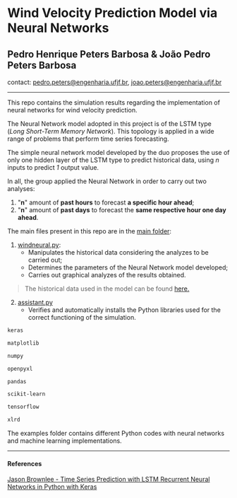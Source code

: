 # Wind Velocity Prediction Model via Neural Networks

## Pedro Henrique Peters Barbosa & João Pedro Peters Barbosa 

contact: [pedro.peters@engenharia.ufjf.br](pedro.peters@engenharia.ufjf.br), [joao.peters@engenharia.ufjf.br](joao.peters@engenharia.ufjf.br) 

---

This repo contains the simulation results regarding the implementation of neural networks for wind velocity prediction. 

The Neural Network model adopted in this project is of the LSTM type (*Long Short-Term Memory Network*). This topology is applied in a wide range of problems that perform time series forecasting.

The simple neural network model developed by the duo proposes the use of only one hidden layer of the LSTM type to predict historical data, using *n* inputs to predict *1* output value.

In all, the group applied the Neural Network in order to carry out two analyses:
1. "**n**" amount of **past hours** to forecast **a specific hour ahead**;
2. "**n**" amount of **past days** to forecast the **same respective hour one day ahead**.


The main files present in this repo are in the [main folder](./main/):

1) [windneural.py](./main/windneural.py): 
	- Manipulates the historical data considering the analyzes to be carried out;
	- Determines the parameters of the Neural Network model developed;
	- Carries out graphical analyzes of the results obtained.

> The historical data used in the model can be found [here.](./main/)

2) [assistant.py](./main/assistant.py)
	- Verifies and automatically installs the Python libraries used for the correct functioning of the simulation.

```sh
keras

matplotlib

numpy

openpyxl

pandas

scikit-learn

tensorflow

xlrd
```


The examples folder contains different Python codes with neural networks and machine learning implementations.


---
#### References
[Jason Brownlee - Time Series Prediction with LSTM Recurrent Neural Networks in Python with Keras]

[Jason Brownlee - Time Series Prediction with LSTM Recurrent Neural Networks in Python with Keras ]: https://machinelearningmastery.com/time-series-prediction-lstm-recurrent-neural-networks-python-keras/
